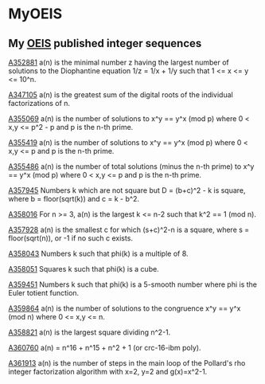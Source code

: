 # MyOEIS
## My [OEIS](https://oeis.org) published integer sequences ##

[A352881](https://oeis.org/A352881)		a(n) is the minimal number z having the largest number of solutions to the Diophantine equation 1/z = 1/x + 1/y such that 1 <= x <= y <= 10^n.

[A347105](https://oeis.org/A347105)		a(n) is the greatest sum of the digital roots of the individual factorizations of n.

[A355069](https://oeis.org/A355069)		a(n) is the number of solutions to x^y == y^x (mod p) where 0 < x,y <= p^2 - p and p is the n-th prime.

[A355419](https://oeis.org/A355419)		a(n) is the number of solutions to x^y == y^x (mod p) where 0 < x,y <= p and p is the n-th prime.

[A355486](https://oeis.org/A355486)		a(n) is the number of total solutions (minus the n-th prime) to x^y == y^x (mod p) where 0 < x,y <= p and p is the n-th prime.

[A357945](https://oeis.org/A357945)		Numbers k which are not square but D = (b+c)^2 - k is square, where b = floor(sqrt(k)) and c = k - b^2.	

[A358016](https://oeis.org/A358016)   For n >= 3, a(n) is the largest k <= n-2 such that k^2 == 1 (mod n).

[A357928](https://oeis.org/A357928)   a(n) is the smallest c for which (s+c)^2-n is a square, where s = floor(sqrt(n)), or -1 if no such c exists.

[A358043](https://oeis.org/A358043)		Numbers k such that phi(k) is a multiple of 8.

[A358051](https://oeis.org/A358051)   Squares k such that phi(k) is a cube.

[A359451](https://oeis.org/A359415)   Numbers k such that phi(k) is a 5-smooth number where phi is the Euler totient function.

[A359864](https://oeis.org/A359864)   a(n) is the number of solutions to the congruence x^y == y^x (mod n) where 0 <= x,y <= n.

[A358821](https://oeis.org/A358821)   a(n) is the largest square dividing n^2-1.

[A360760](https://oeis.org/A360760)   a(n) = n^16 + n^15 + n^2 + 1 (or crc-16-ibm poly).

[A361913](https://oeis.org/A361913)		a(n) is the number of steps in the main loop of the Pollard's rho integer factorization algorithm with x=2, y=2 and g(x)=x^2-1.

